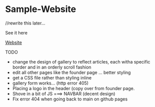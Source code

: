 # Sample-Website
//rewrite this later...

See it here

<a href="https://lujaina-e.github.io/Sample-Website/index.html">Website </a>

TODO
- change the design of gallery to reflect articles, each witha specific border and in an orderly scroll fashion
- edit all other pages like the founder page ... better styling
- get a CSS file rather than styling inline
- gallery form works... (http error 405)
- Placing a logo in the header  (copy over from founder page.
- Shove in a bit of JS   ===> NAVBAR (decent design)
- Fix error 404 when going back to main on github pages
